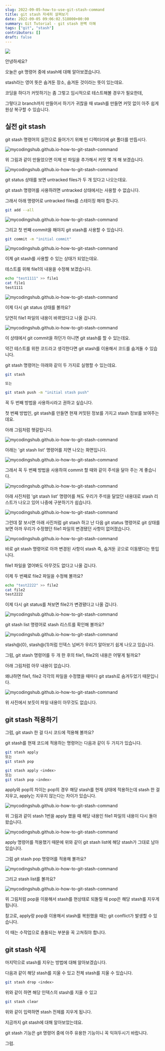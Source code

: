 ```yaml
---
slug: 2022-09-05-how-to-use-git-stash-command
title: git stash 자세히 살펴보기
date: 2022-09-05 09:06:02.518000+00:00
summary: Git Tutorial - git stash 완벽 이해
tags: ["git", "stash"]
contributors: []
draft: false
---
```


![](https://blogger.googleusercontent.com/img/a/AVvXsEgRtulG5jbeanADYwxfhwwa1_bxPVZXgxY9cDHgPD4QTo4BVmuqTu8qUUrZJOj0oRPVayTXxi-qLJJZ5o0E8sq8sKTigiRebJdMAWQFE_37Ryt8-38IYFmU1cXUISRIWCiQJ0XUSOynhdWhOWCWn4kE8PmggLpUCVR7bNLrLtW6YoLb357b-HENIlwY)

안녕하세요?

오늘은 git 명령어 중에 stash에 대해 알아보겠습니다.

stash라는 영어 뜻은 숨겨둔 장소, 숨겨둔 것이라는 뜻이 있는데요.

코딩을 하다가 커밋하기는 좀 그렇고 임시적으로 테스트해볼 경우가 필요한데,

그렇다고 branch까지 만들어서 하기가 귀찮을 때 stash를 만들면 커밋 없이 아주 쉽게 원상 복구할 수 있습니다.

## 실전 git stash

git stash 명령어의 실전으로 들어가기 위해 빈 디렉터리에 git 폴더를 만듭시다.

![mycodingshub.github.io-how-to-git-stash-command](https://blogger.googleusercontent.com/img/a/AVvXsEjudkNIlrs83FP4rOs5FQtbJZ3lIi1XSUn_dOnucatTArTCj922xpjIK6M6n_5W7JotXNmRwrSQe9D8iBPx-MOp9LHi4L7JBLVIoRnA15taY1FSjQjqII7mjlkMK1DlSnOU0yorvvcAKdbxi2bHg5J56npopAlGtvPUf9sF0-yonhSZS34zqQazto9p)

위 그림과 같이 만들었으면 이제 빈 파일을 추가해서 커밋 몇 개 해 보겠습니다.

![mycodingshub.github.io-how-to-git-stash-command](https://blogger.googleusercontent.com/img/a/AVvXsEjqS9DTeHbMOU3Ri19hzxx1Uvb5K146BU3AZca0M4xys3z0Z1Ja_X4rBpBD0bSIeiwJIvCdXfvbACJBuhGOSNvkhrAFpIiPEJ8GgGMDH1jQ3ZYT-kZiA3V2DxEhGEpvvt98PrNXN0hmzLe7s22ABwcFdD2FRc_JEUfcYggUYaWK_UgpBXrm2-jd3yIX)

git status 상태를 보면 untracked files가 두 개 있다고 나오는데요.

git stash 명령어를 사용하려면 untracked 상태에서는 사용할 수 없습니다.

그래서 아래 명령어로 untracked files를 스테이징 해야 합니다.

```bash
git add --all
```

![mycodingshub.github.io-how-to-git-stash-command](https://blogger.googleusercontent.com/img/a/AVvXsEgmK0MsVt0BcbFXkDehq8SFg2ba8_nm6rn4ZXGfk11sNZCew7OP6srGh-0u5EZuNns3_p8ifzdjQw_Ru26IXf9_PO1_llVJcQpj4U06lO2H4GNC2sPxEROf2Kdq1BOPK_h_JhgcNAYlQeDijTkYA78RAQO_eB2J-J-H4j0awRNvi-2uOL5ybQBDo51n)

그리고 첫 번째 commit을 해야지 git stash를 사용할 수 있습니다.

```bash
git commit -m "initial commit"
```
![mycodingshub.github.io-how-to-git-stash-command](https://blogger.googleusercontent.com/img/a/AVvXsEjg2NLJwiDVxE5DM4HQC5gxshPCyHjbfnDw9l8zFjGWgCtb3pIqQJlcoH2ixy5jYI9PQDCV2KWjXTyVheX5JxmR3BqgvgdwtDMgo4CWpORvGf4Y7hZOwzorEwQxQF5U-8Q7WhibZqjXuXOLU9BYg6Lfnonr6agrxcB7DTbAdYU3QD9hTg80YvC4vaiN)

이제 git stash를 사용할 수 있는 상태가 되었는데요.

테스트를 위해 file1의 내용을 수정해 보겠습니다.

```bash
echo "test1111" >> file1
cat file1
test1111
```
![mycodingshub.github.io-how-to-git-stash-command](https://blogger.googleusercontent.com/img/a/AVvXsEhlZld5zuixptCmudP6DZwosYR7f57Ba1gWCAAZYWdPTjGvw3a8euDC7iJ6SzpqAhYK0TqsFjGgFyZyDwiAlxFcG8uVpIjxqTzDO8eBNgBqNhR07BkTEE2AoaVUAGeftpX72K--7GClTtWZZrjTe5AvmPQqO8EFQsGZan0G77tBdiL5rCvT6jTjLQjZ)

이제 다시 git status 상태를 볼까요?

당연히 file1 파일의 내용이 바뀌었다고 나올 겁니다.

![mycodingshub.github.io-how-to-git-stash-command](https://blogger.googleusercontent.com/img/a/AVvXsEjIeQCTpP5XRg2JcRv37L7EL8Sdj8I8Vy79Ft3t521H5RWFv61v35l4XMYwT56qVhWHSxexUKx9Uqi3pb1NSjIFLkhwb6R8pYhbw9D2PF9I9_c38ufWwvp4Qvn4PdZGrGcQE9pFIlnbhw3O4vjPfcCEbvqC0CnHh6ZmxEVIqJhZ9BtFc59Ot_EvNP8u)

이 상태에서 git commit을 하던가 아니면 git stash를 할 수 있는데요.

약간 테스트를 위한 코드라고 생각한다면 git stash를 이용해서 코드를 숨겨둘 수 있습니다.

git stash 명령어는 아래와 같이 두 가지로 실행할 수 있는데요.

```bash
git stash

또는 

git stash push -m "initial stash push"
```

꼭 두 번째 방법을 사용하시라고 권하고 싶습니다.

첫 번째 방법인, git stash를 만들면 현재 커밋된 정보를 가지고 stash 정보를 보여주는데요.

아래 그림처럼 헷갈립니다.

![mycodingshub.github.io-how-to-git-stash-command](https://blogger.googleusercontent.com/img/a/AVvXsEgq0H54haLGgSfIj0gzGj8yf_3TYMbMtV8hX8_bkmFudMgpkAxbIoaYw9b7uGZJlOIUlu94zh3rLefdhXFvs24vpNw2RBwblHnejxvcAVvo3KaED-J-S8tIwFKnsjnF1_JhOdQA58myST0b-CzWmeGZUOSLYojOASsch5ewJ2Ix6nlZVeZUesyNUQYS)

아래는 'git stash list' 명령어를 치면 나오는 화면입니다.

![mycodingshub.github.io-how-to-git-stash-command](https://blogger.googleusercontent.com/img/a/AVvXsEjH7Fgx_T2TC0VmqyB_RhtL2ajd3anB6doYx7ZVWxEoDLopZoNj5G4eApT_3Roz2Xl9Zt_1PwIAnOQu9DQJq9WEEA-5MSnLzVqHBoJRFHoa0VW7z4-tiEYqj54f2WypGEyGluw7HNhMYOYaf64HnlHGewapwiyRiv6XAnzZb6wbg0N5uOJB3WFxfEQn)

그래서 꼭 두 번째 방법을 사용하여 commit 할 때와 같이 주석을 달아 주는 게 좋습니다.

![mycodingshub.github.io-how-to-git-stash-command](https://blogger.googleusercontent.com/img/a/AVvXsEi9lMS94gQeoesxNYqdww4xpXFP8TMFBYhOOdE-WYQcF189ect44pabj0bSlJTv908b62q2wDxbvGtqW6bd-gT7FLldsVISAg1Xnh8Tf_K0qiHIvN80Xc4zvsTP-tKSSPsdznUe3-dNc-OdlfDfzc-d738Xcs_ZqoZCA7cqB5e2RXOVHGKFzD0T5BBY)

아래 사진처럼 'git stash list' 명령어를 쳐도 우리가 주석을 달았던 내용대로 stash 리스트가 나오고 있어 나중에 구분하기가 쉽습니다.

![mycodingshub.github.io-how-to-git-stash-command](https://blogger.googleusercontent.com/img/a/AVvXsEhAX3qfSXJlCH6nnWR2MykNFMdHo1xCEVDvORb5eSdjPh9y4uriPgTiJ9zTvXUJeDXXeSr0RrJ85OtolwjYb63jyZehQsXOkSRSeOOQz00HIWNQze5MeT4FqN9FI2OFBGGzikK7e7BDb6VBfUKhjWt3z2FNqyy_G0FgkqFv83bxNCeZc7JAaREcobSz)

그런데 잘 보시면 아래 사진처럼 git stash 하고 난 다음 git status 명령어로 git 상태를 보면 아까 우리가 수정했던 file1 파일의 변경됐던 사항이 없어졌습니다.

![mycodingshub.github.io-how-to-git-stash-command](https://blogger.googleusercontent.com/img/a/AVvXsEhefvRf5TvUvbH7-rg9NeGgMAWK3fkouDz_rzT42wWorS6A0MZT98_ZwwvGaMC39os-eUN-ysj7-i3xuHqg-glD9igmeFaTcnMqr9ZUJkKpoc62SMbTK6umdbV1GiQuvyvPgrGHvgkQugV2iyNS5iAkgYx4Hgz7qMisdNiOuSi4WfZlXrYlZXha_iyn)

바로 git stash 명령어로 아까 변경된 사항이 stash 즉, 숨겨둔 곳으로 이동됐다는 뜻입니다.

file1 파일을 열어봐도 아무것도 없다고 나올 겁니다.

이제 두 번째로 file2 파일을 수정해 볼까요?

```bash
echo "test2222" >> file2
cat file2
test2222
```

이제 다시 git status를 쳐보면 file2가 변경됐다고 나올 겁니다.

![mycodingshub.github.io-how-to-git-stash-command](https://blogger.googleusercontent.com/img/a/AVvXsEjv4WfJoX-ncCAFKCHAvb6hU4lfez1YnX3cfGCaeiJRsakEBm_JPT4Zrkv9tUggAmWSb8i0w0bs8rPx4MK7AGkCvAXvy038EriCEymK1dqbP30mYO2rRqOEQT7qNyV1q_bBM44ZiiNrttPJjyQmEE9BTKZM4ZyXQ56bY7MReGnY9CR_x9J2772Nkfzf)

git stash list 명령어로 stash 리스트를 확인해 볼까요?

![mycodingshub.github.io-how-to-git-stash-command](https://blogger.googleusercontent.com/img/a/AVvXsEjsPAuA0wWfHObp9X1FQFPpPRVQOK1islc4uYdrl8vFnBNP6IbwzFmjdx5WECgyFcmnnMbjxWKqNmqZGvtMjUkVIXeF7OYVn883JdqVxfEzM9COc1jBfGKNwfiL7fgGfVzsXUb-2aMWmUiuKL9bFyiBhdkh6knYd344INry_DZgWAtK3tPEUjlPjUaP)

stash@{0}, stash@{1}처럼 인덱스 넘버가 우리가 알아보기 쉽게 나오고 있습니다.

그럼, git stash 명령어를 두 개 한 후의 file1, file2의 내용은 어떻게 될까요?

아래 그림처럼 아무 내용이 없습니다.

왜냐하면 file1, file2 각각의 파일을 수정했을 때마다 git stash로 숨겨두었기 때문입니다.

![mycodingshub.github.io-how-to-git-stash-command](https://blogger.googleusercontent.com/img/a/AVvXsEiMLXvmH8XepVkwnptKt-N1QGWRXqeoyGAkH9AIxkwlsmr6OlHt0SzPPmnH8e4kwrnyiRzjQ6LWggT2egiwKllrBJcHs5RTB68I5v4JCssXFb4UpguRBigptAP1H22FkCYV9Ws3HI_OegbEEJ5qqB2WOgbmw85KSkHg756la7qhLSUvjMfHXbKewUTl)

위 사진에서 보듯이 파일 내용이 아무것도 없습니다.

## git stash 적용하기

그럼, git stash 한 걸 다시 코드에 적용해 볼까요?

git stash를 현재 코드에 적용하는 명령어는 다음과 같이 두 가지가 있습니다.

```bash
git stash apply
또는
git stash pop

git stash apply <index>
또는
git stash pop <index>
```

apply와 pop의 차이는 pop의 경우 해당 stash를 현재 상태에 적용하는데 stash 한 걸 지우고, apply는 지우지 않는다는 차이가 있습니다.

![mycodingshub.github.io-how-to-git-stash-command](https://blogger.googleusercontent.com/img/a/AVvXsEgf8bmnBahMyTmst4P0bsrWfu8o9P0snQKhch5hUgi448EGbK1L23z3kFMOtkAMU9Gk01wS8DSF-z4eprFr5s9mRQmkbAeqWXI41asX7uXrB81kCQNugqSHlfZJigkx80Jzc19q_5so69nkcq9lMsJHgpi67hmz9LJl6f5dbB0RlJfPi9-sjogi7_RK)

위 그림과 같이 stash 1번을 apply 했을 때 해당 내용인 file1 파일의 내용이 다시 돌아왔습니다.

![mycodingshub.github.io-how-to-git-stash-command](https://blogger.googleusercontent.com/img/a/AVvXsEgWYxYM9RR4C6xhjfrazbzZwNzF5y5E4wxN6gEsbCQFXfLpIvSEDy0u220YSwXyLrKU9eUds3H72KK4yPDxIDfccjKVe2o5c0LyJDpxuKybcUCy7rfYy5cdh5iQoH3odVzO7DL9aWKv85vf5nEOLQvblEL6qsTNn6k64z0D4G4cmOLHCz5gI9RMzvts)

apply 명령어를 적용했기 때문에 위와 같이 git stash list에 해당 stash가 그대로 남아 있습니다.

그럼 git stash pop 명령어를 적용해 볼까요?

![mycodingshub.github.io-how-to-git-stash-command](https://blogger.googleusercontent.com/img/a/AVvXsEgVOrI2zAGomftpu6M_9xzd7cX1FPREkUWLZoTTGI9vD4OT6U4zAEKfHBK8e3ESk5fZ77jjcnNX6ygZRG93LMpa7MuZu8cgcrv7c3_5zHR8uP0dCPInUDK0jMhAgUFWGeDEGSOw118DFLA3UKvBGdcMjuO3WXvFOTsz_I3Oi0eWyt1LGNUxEu0wnk0T)

그리고 stash list를 볼까요?

![mycodingshub.github.io-how-to-git-stash-command](https://blogger.googleusercontent.com/img/a/AVvXsEj6tKlv-X48q_RsEvFU3IelnppuXWZoamaMPez_JXEb9s6LW6y1lI8ToPrWsHRF7NgdmDmnSlLv8Ef3hk6iavBEFF2L6FYUp_b_C_a8jtv20zCLuu1unMtELKJV9yWDoQKBOgkS4GaVEZlVPBnjmK14VoMTxluFkL-6fIX8hHf522018eMQxhTuYyOF)

위 그림처럼 pop을 이용해서 stash를 현상태로 되돌릴 때 pop은 해당 stash를 지우게 됩니다.

참고로, apply랑 pop을 이용해서 stash를 복원했을 때는 git conflict가 발생할 수 있습니다.

이 때는 수작업으로 충돌되는 부분을 꼭 고쳐줘야 합니다.

## git stash 삭제

마지막으로 stash를 지우는 방법에 대해 알아보겠습니다.

다음과 같이 해당 stash를 지울 수 있고 전체 stash를 지울 수 있습니다.

```bash
git stash drop <index>
```

위와 같이 하면 해당 인덱스의 stash를 지울 수 있고

```bash
git stash clear
```

위와 같이 입력하면 stash 전체를 지우게 됩니다.

지금까지 git stash에 대해 알아보았는데요.

git stash 기능은 git 명령어 중에 아주 유용한 기능이니 꼭 익혀두시기 바랍니다.

그럼.
